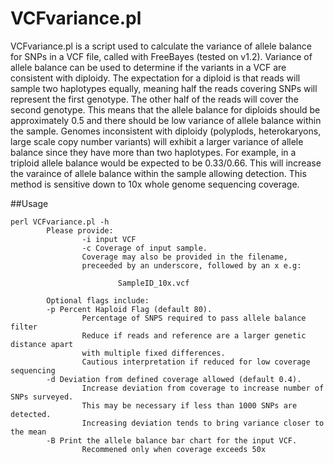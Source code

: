 # VCFvariance.pl

VCFvariance.pl is a script used to calculate the variance of allele balance for SNPs in a VCF file, called with FreeBayes (tested on v1.2).
Variance of allele balance can be used to determine if the variants in a VCF are consistent with diploidy. The expectation for a diploid is that reads will sample two haplotypes equally, meaning half the reads covering SNPs will represent the first genotype. The other half of the reads will cover the second genotype. This means that the allele balance for diploids should be approximately 0.5 and there should be low variance of allele balance within the sample.
Genomes inconsistent with diploidy (polyplods, heterokaryons, large scale copy number variants) will exhibit a larger variance of allele balance since they have more than two haplotypes. For example, in a triploid allele balance would be expected to be 0.33/0.66. This will increase the varaince of allele balance within the sample allowing detection.
This method is sensitive down to 10x whole genome sequencing coverage.

##Usage
```
perl VCFvariance.pl -h
        Please provide:
                -i input VCF
                -c Coverage of input sample.
                Coverage may also be provided in the filename,
                preceeded by an underscore, followed by an x e.g:

                        SampleID_10x.vcf

        Optional flags include:
        -p Percent Haploid Flag (default 80).
                Percentage of SNPS required to pass allele balance filter
                Reduce if reads and reference are a larger genetic distance apart
                with multiple fixed differences.
                Cautious interpretation if reduced for low coverage sequencing
        -d Deviation from defined coverage allowed (default 0.4).
                Increase deviation from coverage to increase number of SNPs surveyed.
                This may be necessary if less than 1000 SNPs are detected.
                Increasing deviation tends to bring variance closer to the mean
        -B Print the allele balance bar chart for the input VCF.
                Recommened only when coverage exceeds 50x
```
